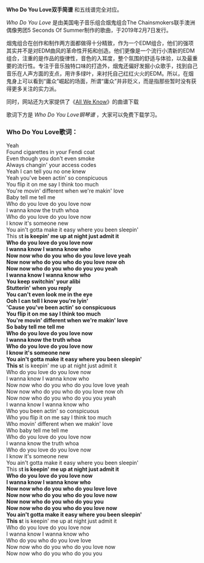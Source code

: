 

**Who Do You Love双手简谱** 和五线谱完全对应。

_Who Do You Love_ 是由美国电子音乐组合烟鬼组合The Chainsmokers联手澳洲偶像男团5 Seconds Of
Summer制作的歌曲，于2019年2月7日发行。

烟鬼组合在创作和制作两方面都做得十分精致，作为一个EDM组合，他们的强项其实并不是对EDM曲风的革命性开拓和创造。他们更像是一个流行小清新的EDM组合，注重的是作品的旋律性，音色的入耳度，整个氛围的舒适与体验，以及最重要的流行性。专注于音乐独特口味的打造外，烟鬼还偏好发掘小众歌手，找到自己音乐在人声方面的支点，用许多绿叶，来衬托自己红红火火的EDM。所以，在烟鬼身上可以看到“庸众”崛起的场面，所谓“庸众”并非贬义，而是指那些暂时没有获得更多关注的实力派。

同时，网站还为大家提供了《[All We Know](Music-7657-All-We-Know-The-Chainsmokers.html "All
We Know")》的曲谱下载

歌词下方是 _Who Do You Love钢琴谱_ ，大家可以免费下载学习。

### Who Do You Love歌词：

Yeah  
Found cigarettes in your Fendi coat  
Even though you don't even smoke  
Always changin' your access codes  
Yeah I can tell you no one knew  
Yeah you've been actin' so conspicuous  
You flip it on me say I think too much  
You're movin' different when we're makin' love  
Baby tell me tell me  
Who do you love do you love now  
I wanna know the truth whoa  
Who do you love do you love now  
I know it's someone new  
You ain't gotta make it easy where you been sleepin'  
This s**t is keepin' me up at night just admit it  
Who do you love do you love now  
I wanna know I wanna know who  
Now now who do you who do you love love yeah  
Now now who do you who do you love now oh  
Now now who do you who do you you yeah  
I wanna know I wanna know who  
You keep switchin' your alibi  
Stutterin' when you reply  
You can't even look me in the eye  
Ooh I can tell I know you're lyin'  
'Cause you've been actin' so conspicuous  
You flip it on me say I think too much  
You're movin' different when we're makin' love  
So baby tell me tell me  
Who do you love do you love now  
I wanna know the truth whoa  
Who do you love do you love now  
I know it's someone new  
You ain't gotta make it easy where you been sleepin'  
This s**t is keepin' me up at night just admit it  
Who do you love do you love now  
I wanna know I wanna know who  
Now now who do you who do you love love yeah  
Now now who do you who do you love now oh  
Now now who do you who do you you yeah  
I wanna know I wanna know who  
Who you been actin' so conspicuous  
Who you flip it on me say I think too much  
Who movin' different when we makin' love  
Who baby tell me tell me  
Who do you love do you love now  
I wanna know the truth whoa  
Who do you love do you love now  
I know it's someone new  
You ain't gotta make it easy where you been sleepin'  
This s**t is keepin' me up at night just admit it  
Who do you love do you love now  
I wanna know I wanna know who  
Now now who do you who do you love love  
Now now who do you who do you love now  
Now now who do you who do you you  
Now now who do you who do you love now  
You ain't gotta make it easy where you been sleepin'  
This s**t is keepin' me up at night just admit it  
Who do you love do you love now  
I wanna know I wanna know who  
Who do you who do you love love  
Now now who do you who do you love now  
Now now who do you who do you you

